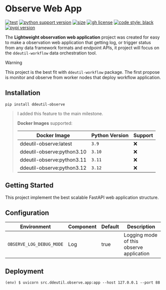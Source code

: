 # Observe Web App

[![test](https://github.com/ddeutils/ddeutil-observe/actions/workflows/tests.yml/badge.svg?branch=main)](https://github.com/ddeutils/ddeutil-observe/actions/workflows/tests.yml)
[![python support version](https://img.shields.io/pypi/pyversions/ddeutil-observe)](https://pypi.org/project/ddeutil-workflow/)
[![size](https://img.shields.io/github/languages/code-size/ddeutils/ddeutil-observe)](https://github.com/ddeutils/ddeutil-workflow)
[![gh license](https://img.shields.io/github/license/ddeutils/ddeutil-observe)](https://github.com/ddeutils/ddeutil-workflow/blob/main/LICENSE)
[![code style: black](https://img.shields.io/badge/code%20style-black-000000.svg)](https://github.com/psf/black)
[![pypi version](https://img.shields.io/pypi/v/ddeutil-workflow)](https://pypi.org/project/ddeutil-workflow/)

The **Lightweight observation web application** project was created for easy to
make a observation web application that getting log, or trigger status from any
data framework formats and endpoint APIs, it project will focus on the
`ddeutil-workflow` data orchestration tool.

> [!WARNING]
> This project is the best fit with `ddeutil-workflow` package. The first propose
> is monitor and observe from worker nodes that deploy workflow application.

## Installation

```shell
pip install ddeutil-observe
```

> I added this feature to the main milestone.
>
> **Docker Images** supported:
>
> | Docker Image               | Python Version | Support |
> |----------------------------|----------------|---------|
> | ddeutil-observe:latest     | `3.9`          | :x:     |
> | ddeutil-observe:python3.10 | `3.10`         | :x:     |
> | ddeutil-observe:python3.11 | `3.11`         | :x:     |
> | ddeutil-observe:python3.12 | `3.12`         | :x:     |

## Getting Started

This project implement the best scalable FastAPI web application structure.

## Configuration

| Environment              | Component | Default  | Description                              |
|--------------------------|-----------|----------|------------------------------------------|
| `OBSERVE_LOG_DEBUG_MODE` | Log       | true     | Logging mode of this observe application |

## Deployment

```shell
(env) $ uvicorn src.ddeutil.observe.app:app --host 127.0.0.1 --port 88
```
